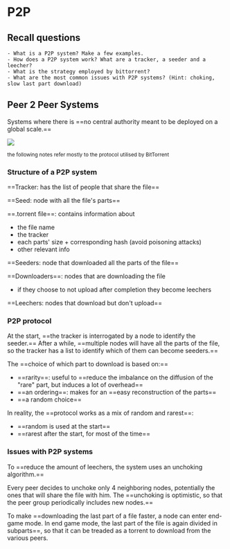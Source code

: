 # P2P

## Recall questions
    - What is a P2P system? Make a few examples.
    - How does a P2P system work? What are a tracker, a seeder and a leecher?
    - What is the strategy employed by bittorrent?
    - What are the most common issues with P2P systems? (Hint: choking, slow last part download)

## Peer 2 Peer Systems

Systems where there is ==no central authority meant to be deployed on a global scale.==

![](./static/DS/bittorrent1.png)

<small> the following notes refer mostly to the protocol utilised by BitTorrent </small>

### Structure of a P2P system

==Tracker: has the list of people that share the file==

==Seed: node with all the file's parts==

==.torrent file==: contains information about
- the file name
- the tracker
- each parts' size + corresponding hash (avoid poisoning attacks)
- other relevant info

==Seeders: node that downloaded all the parts of the file==

==Downloaders==: nodes that are downloading the file
- if they choose to not upload after completion they become leechers

==Leechers: nodes that download but don't upload==

### P2P protocol

At the start, ==the tracker is interrogated by a node to identify the seeder.==
After a while, ==multiple nodes will have all the parts of the file, so the tracker has a list to identify
which of them can become seeders.==

The ==choice of which part to download is based on:==
- ==rarity==: useful to ==reduce the imbalance on the diffusion of the "rare" part, but induces a lot of overhead==
- ==an ordering==: makes for an ==easy reconstruction of the parts==
- ==a random choice==

In reality, the ==protocol works as a mix of random and rarest==:
- ==random is used at the start==
- ==rarest after the start, for most of the time==

### Issues with P2P systems

To ==reduce the amount of leechers, the system uses an unchoking algorithm.==

Every peer decides to unchoke only 4 neighboring nodes, potentially the ones that will share the file with him.
The ==unchoking is optimistic, so that the peer group periodically includes new nodes.== 

To make ==downloading the last part of a file faster, a node can enter end-game mode. In end game mode, the last part of the file
is again divided in subparts==, so that it can be treaded as a torrent to download from the various peers.
